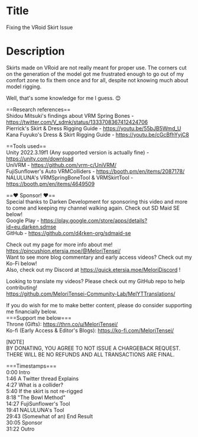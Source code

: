 # Title
Fixing the VRoid Skirt Issue<br>

# Description
Skirts made on VRoid are not really meant for proper use. The corners cut on the generation of the model got me frustrated enough to go out of my comfort zone to fix them once and for all, despite not knowing much about model rigging.<br>

Well, that's some knowledge for me I guess. 😊<br>

==Research references==<br>
Shidou Mitsuki's findings about VRM Spring Bones - https://twitter.com/V_sdmk/status/1333708367412424706<br>
Pierrick's Skirt & Dress Rigging Guide - https://youtu.be/55bJB5Wmd_U<br>
Kana Fuyuko's Dress & Skirt Rigging Guide - https://youtu.be/cGcBfhYyjC8<br>

==Tools used==<br>
Unity 2022.3.19f1 (Any supported version is actually fine) - https://unity.com/download<br>
UniVRM - https://github.com/vrm-c/UniVRM/<br>
FujiSunflower's Auto VRMColliders - https://booth.pm/en/items/2087178/<br>
NALULUNA's VRMSpringBoneTool & VRMSkirtTool - https://booth.pm/en/items/4649509<br>

==❤️ Sponsor! ❤️==<br>
Special thanks to Darken Development for sponsoring this video and more to come and keeping my channel walking again. Check out SD Maid SE below!<br>
Google Play - https://play.google.com/store/apps/details?id=eu.darken.sdmse<br>
GitHub - https://github.com/d4rken-org/sdmaid-se<br>

Check out my page for more info about me! https://pincushion.etersia.moe/@MeloriTensei/<br>
Want to see more blog commentary and early access videos? Check out my Ko-Fi below!<br>
Also, check out my Discord at https://quick.etersia.moe/MeloriDiscord !<br>

Looking to translate my videos? Please check out my GitHub repo to help contributing!<br>
https://github.com/MeloriTensei-Community-Lab/MelYTTranslations/<br>

If you do wish for me to make better content, please do consider supporting me financially below.<br>
===Support me below===<br>
Throne (Gifts): https://thrn.co/u/MeloriTensei/<br>
Ko-fi (Early Access & Editor's Blogs): https://ko-fi.com/MeloriTensei/<br>

[NOTE]<br>
BY DONATING, YOU AGREE TO NOT ISSUE A CHARGEBACK REQUEST. THERE WILL BE NO REFUNDS AND ALL TRANSACTIONS ARE FINAL.<br>

===Timestamps===<br>
0:00 Intro<br>
1:46 A Twitter thread Explains<br>
4:27 What is a collider?<br>
5:40 If the skirt is not re-rigged<br>
8:18 "The Bowl Method"<br>
14:27 FujiSunflower's Tool<br>
19:41 NALULUNA's Tool<br>
 29:43 (Somewhat of an) End Result<br>
 30:05 Sponsor<br>
31:22 Outro<br>